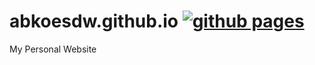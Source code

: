 # abkoesdw.github.io [![github pages](https://github.com/abkoesdw/abkoesdw.github.io/actions/workflows/gh-pages.yml/badge.svg?branch=main)](https://github.com/abkoesdw/abkoesdw.github.io/actions/workflows/gh-pages.yml)

My Personal Website
